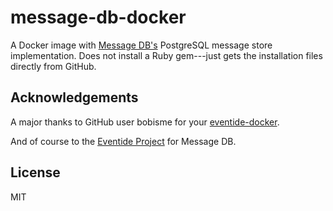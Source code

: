 # message-db-docker

A Docker image with [Message DB's](https://github.com/message-db/message-db) PostgreSQL message store implementation.  Does not install a Ruby gem---just gets the installation files directly from GitHub.

## Acknowledgements

A major thanks to GitHub user bobisme for your [eventide-docker](https://github.com/bobisme/eventide-docker).

And of course to the [Eventide Project](https://eventide-project.org/) for Message DB.

## License

MIT
